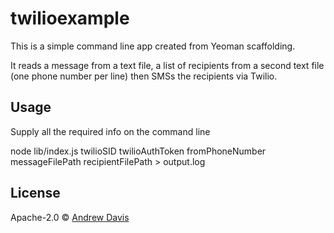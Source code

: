 # twilioexample

This is a simple command line app created from Yeoman scaffolding.

It reads a message from a text file, a list of recipients from a second text file (one phone number per line) then SMSs the recipients via Twilio.

## Usage

Supply all the required info on the command line

node lib/index.js twilioSID twilioAuthToken fromPhoneNumber messageFilePath recipientFilePath > output.log

## License

Apache-2.0 © [Andrew Davis](thetravelingprogrammer.com)


[npm-image]: https://badge.fury.io/js/twilioexample.svg
[npm-url]: https://npmjs.org/package/twilioexample
[travis-image]: https://travis-ci.org/andyjdavis/twilioexample.svg?branch=master
[travis-url]: https://travis-ci.org/andyjdavis/twilioexample
[daviddm-image]: https://david-dm.org/andyjdavis/twilioexample.svg?theme=shields.io
[daviddm-url]: https://david-dm.org/andyjdavis/twilioexample
